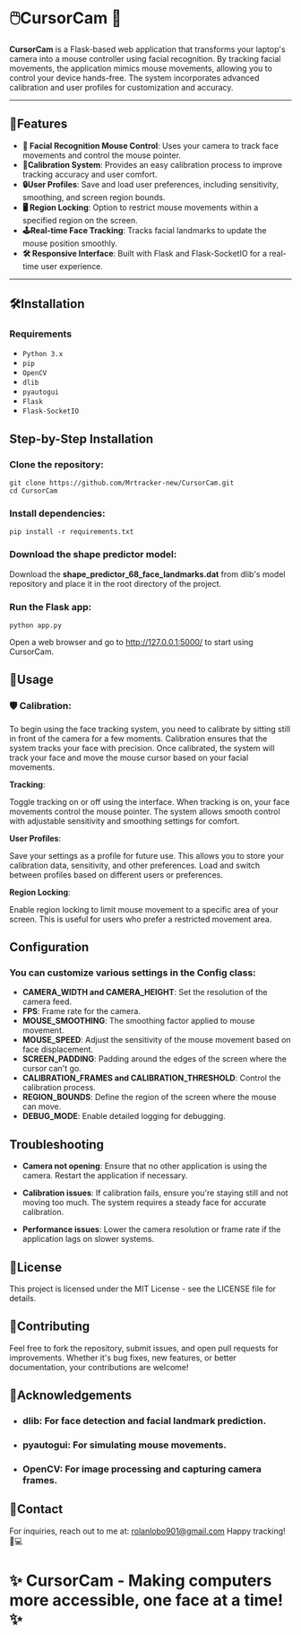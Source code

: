 # 🖱️CursorCam 🎥

**CursorCam** is a Flask-based web application that transforms your laptop's camera into a mouse controller using facial recognition. By tracking facial movements, the application mimics mouse movements, allowing you to control your device hands-free. The system incorporates advanced calibration and user profiles for customization and accuracy.

---

## 🚀Features

- **🎯 Facial Recognition Mouse Control**: Uses your camera to track face movements and control the mouse pointer.
- **🎨Calibration System**: Provides an easy calibration process to improve tracking accuracy and user comfort.
- **🔒User Profiles**: Save and load user preferences, including sensitivity, smoothing, and screen region bounds.
- **🖥️ Region Locking**: Option to restrict mouse movements within a specified region on the screen.
- **🕹️Real-time Face Tracking**: Tracks facial landmarks to update the mouse position smoothly.
- **🛠️ Responsive Interface**: Built with Flask and Flask-SocketIO for a real-time user experience.

---

## 🛠️Installation

### Requirements

- `Python 3.x`
- `pip`
- `OpenCV`
- `dlib`
- `pyautogui`
- `Flask`
- `Flask-SocketIO`

## Step-by-Step Installation

### Clone the repository:

    git clone https://github.com/Mrtracker-new/CursorCam.git
    cd CursorCam
### Install dependencies:

    pip install -r requirements.txt

### Download the shape predictor model:

Download the **shape_predictor_68_face_landmarks.dat** from dlib's model repository and place it in the root directory of the project.

### Run the Flask app:

    python app.py

Open a web browser and go to http://127.0.0.1:5000/ to start using CursorCam.

## 📸Usage

### 🛡️ Calibration:

To begin using the face tracking system, you need to calibrate by sitting still in front of the camera for a few moments. Calibration ensures that the system tracks your face with precision.
Once calibrated, the system will track your face and move the mouse cursor based on your facial movements.

**Tracking**:

Toggle tracking on or off using the interface. When tracking is on, your face movements control the mouse pointer.
The system allows smooth control with adjustable sensitivity and smoothing settings for comfort.

**User Profiles**:

Save your settings as a profile for future use. This allows you to store your calibration data, sensitivity, and other preferences.
Load and switch between profiles based on different users or preferences.

**Region Locking**:

Enable region locking to limit mouse movement to a specific area of your screen. This is useful for users who prefer a restricted movement area.

## Configuration

### You can customize various settings in the Config class:

- **CAMERA_WIDTH and CAMERA_HEIGHT**: Set the resolution of the camera feed.
- **FPS**: Frame rate for the camera.
- **MOUSE_SMOOTHING**: The smoothing factor applied to mouse movement.
- **MOUSE_SPEED**: Adjust the sensitivity of the mouse movement based on face displacement.
- **SCREEN_PADDING**: Padding around the edges of the screen where the cursor can't go.
- **CALIBRATION_FRAMES and CALIBRATION_THRESHOLD**: Control the calibration process.
- **REGION_BOUNDS**: Define the region of the screen where the mouse can move.
- **DEBUG_MODE**: Enable detailed logging for debugging.

## Troubleshooting
- **Camera not opening**: Ensure that no other application is using the camera. Restart the application if necessary.

- **Calibration issues**: If calibration fails, ensure you're staying still and not moving too much. The system requires a steady face for accurate calibration.

- **Performance issues**: Lower the camera resolution or frame rate if the application lags on slower systems.

## 📜License
This project is licensed under the MIT License - see the LICENSE file for details.

## 🤝Contributing
Feel free to fork the repository, submit issues, and open pull requests for improvements. Whether it's bug fixes, new features, or better documentation, your contributions are welcome!

## 🎉Acknowledgements
- ### **dlib**: For face detection and facial landmark prediction.
- ### **pyautogui**: For simulating mouse movements.
- ### **OpenCV**: For image processing and capturing camera frames.

## 📧Contact
For inquiries, reach out to me at: rolanlobo901@gmail.com
Happy tracking! 👀💻

# ✨ CursorCam - Making computers more accessible, one face at a time! ✨
